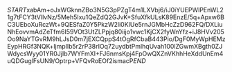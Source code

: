 $START$xabAm+oJxWGknnZBo3N5G3pPZgT4m1LXVbj6/iJ0iYUEPWlPEnWL21g7tFCY3tVllvNz/5Meh5Ixu1QeZdQ2GJvK+SfuXfkULsK89EnzE/5q+Apxw6BC3UEboXuRczWt+9QESfaZ0Y5PkzW2li0KIUe5rnJGMbHcZzD962FQ/DXLiuNhEovvmAdZeTfm6I59VOt3UtZLPpjq80iijo1vwc1KjCX2fyWnYfz+iJ8HVv205Oo9NaYTGvRM9hLJsD0m7jEXCQppS4tOgRfCbaB443Pio/DgF0MyWpHEMzEypHRGf3NQK+ljmpIlb5r2rP38rIOq72uydbtPmlhqUvah100lZGwmXBgth0ZJWdycsWyy01YR0JjIb7WYFmXI+FJ6nmsKpj4FpOwQXZnVKhhHeXddUnEm4uQDGuglFsUN9/Optrp+VFQvRoEOf2ismacP$END$
